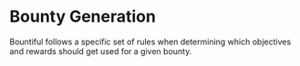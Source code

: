 
# Bounty Generation

Bountiful follows a specific set of rules when determining which objectives and rewards should get used for a given bounty.